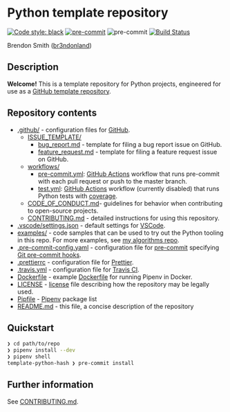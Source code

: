 # Python template repository

[![Code style: black](https://img.shields.io/badge/code%20style-black-000000.svg)](https://github.com/psf/black)
[![pre-commit](https://img.shields.io/badge/pre--commit-enabled-brightgreen?logo=pre-commit&logoColor=white)](https://github.com/pre-commit/pre-commit)
![pre-commit](https://github.com/br3ndonland/template-python/workflows/pre-commit/badge.svg)
[![Build Status](https://travis-ci.com/br3ndonland/template-python.svg?branch=master)](https://travis-ci.com/br3ndonland/template-python)

Brendon Smith ([br3ndonland](https://github.com/br3ndonland/))

## Description

**Welcome!** This is a template repository for Python projects, engineered for use as a [GitHub template repository](https://github.blog/2019-06-06-generate-new-repositories-with-repository-templates/).

## Repository contents

- [.github/](.github) - configuration files for [GitHub](https://github.com/).
  - [ISSUE_TEMPLATE/](.github/ISSUE_TEMPLATE)
    - [bug_report.md](.github/ISSUE_TEMPLATE/bug_report.md) - template for filing a bug report issue on GitHub.
    - [feature_request.md](.github/ISSUE_TEMPLATE/feature_request.md) - template for filing a feature request issue on GitHub.
  - [workflows/](.github/workflows)
    - [pre-commit.yml](.github/workflows/pre-commit.yml): [GitHub Actions](https://github.com/features/actions) workflow that runs pre-commit with each pull request or push to the master branch.
    - [test.yml](.github/workflows/test.yml): [GitHub Actions](https://github.com/features/actions) workflow (currently disabled) that runs Python tests with [coverage](https://github.com/nedbat/coveragepy).
  - [CODE_OF_CONDUCT.md](.github/CODE_OF_CONDUCT.md)- guidelines for behavior when contributing to open-source projects.
  - [CONTRIBUTING.md](.github/CONTRIBUTING.md) - detailed instructions for using this repository.
- [.vscode/settings.json](.vscode/settings.json) - default settings for [VSCode](https://code.visualstudio.com/).
- [examples/](examples) - code samples that can be used to try out the Python tooling in this repo. For more examples, see [my algorithms repo](https://github.com/br3ndonland/algorithms).
- [.pre-commit-config.yaml](.pre-commit-config.yaml) - configuration file for [pre-commit](https://pre-commit.com/) specifying [Git pre-commit hooks](https://www.git-scm.com/docs/githooks).
- [.prettierrc](.prettierrc) - configuration file for [Prettier](https://prettier.io/docs/en/configuration.html).
- [.travis.yml](.travis.yml) - configuration file for [Travis CI](https://docs.travis-ci.com/).
- [Dockerfile](Dockerfile) - example [Dockerfile](https://docs.docker.com/engine/reference/builder/) for running Pipenv in Docker.
- [LICENSE](LICENSE) - [license](https://choosealicense.com/) file describing how the repository may be legally used.
- [Pipfile](Pipfile) - [Pipenv](https://pipenv.readthedocs.io/) package list
- [README.md](README.md) - this file, a concise description of the repository

## Quickstart

```sh
❯ cd path/to/repo
❯ pipenv install --dev
❯ pipenv shell
template-python-hash ❯ pre-commit install
```

## Further information

See [CONTRIBUTING.md](.github/CONTRIBUTING.md).
